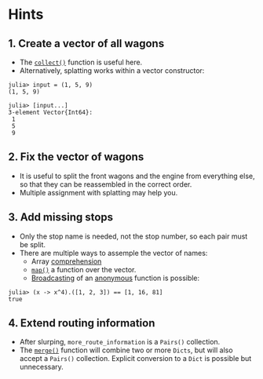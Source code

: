 # Hints

## 1. Create a vector of all wagons

- The [`collect()`][collect] function is useful here.
- Alternatively, splatting works within a vector constructor:

```julia-repl
julia> input = (1, 5, 9)
(1, 5, 9)

julia> [input...]
3-element Vector{Int64}:
 1
 5
 9
```

## 2. Fix the vector of wagons

- It is useful to split the front wagons and the engine from everything else, so that they can be reassembled in the correct order.
- Multiple assignment with splatting may help you.

## 3. Add missing stops

- Only the stop name is needed, not the stop number, so each pair must be split.
- There are multiple ways to assemple the vector of names:
  -  Array [comprehension][comprehensions]
  -  [`map()`][map] a function over the vector.
  -  [Broadcasting][broadcasting] of an [anonymous][anonymous] function is possible:

 ```julia-repl
julia> (x -> x^4).([1, 2, 3]) == [1, 16, 81]
true
 ```

## 4. Extend routing information

- After slurping, `more_route_information` is a `Pairs()` collection.
- The [`merge()`][merge] function will combine two or more `Dicts`, but will also accept a `Pairs()` collection.
  Explicit conversion to a `Dict` is possible but unnecessary.


[collect]: https://docs.julialang.org/en/v1/base/collections/#Base.collect-Tuple{Any}
[merge]: https://docs.julialang.org/en/v1/base/collections/#Base.merge
[comprehensions]: https://docs.julialang.org/en/v1/manual/arrays/#man-comprehensions
[map]: https://docs.julialang.org/en/v1/base/collections/#Base.map
[broadcasting]: https://docs.julialang.org/en/v1/manual/arrays/#Broadcasting
[anonymous]: https://docs.julialang.org/en/v1/manual/functions/#man-anonymous-functions